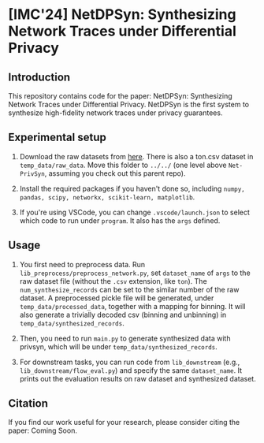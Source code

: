 # [IMC'24] NetDPSyn: Synthesizing Network Traces under Differential Privacy

## Introduction

This repository contains code for the paper: NetDPSyn: Synthesizing Network Traces under Differential Privacy. NetDPSyn is the first system to synthesize high-fidelity network traces under privacy guarantees.

## Experimental setup

1. Download the raw datasets from [here](https://drive.google.com/drive/folders/1MHRJxLhnJWZln8XBCon9UrN_EwVj14BE). There is also a ton.csv dataset in `temp_data/raw_data`. Move this folder to `../../` (one level above `Net-PrivSyn`, assuming you check out this parent repo).

2. Install the required packages if you haven't done so, including  `numpy, pandas, scipy, networkx, scikit-learn, matplotlib`.

3. If you're using VSCode, you can change `.vscode/launch.json` to select which code to run under `program`. It also has the `args` defined.

## Usage

1. You first need to preprocess data. Run `lib_preprocess/preprocess_network.py`, set `dataset_name` of `args` to the raw dataset file (without the `.csv` extension, like `ton`). The `num_synthesize_records` can be set to the similar number of the raw dataset. A preprocessed pickle file will be generated, under `temp_data/processed_data`, together with a mapping for binning. It will also generate a trivially decoded csv (binning and unbinning) in `temp_data/synthesized_records`.

2. Then, you need to run `main.py` to generate synthesized data with privsyn, which will be under `temp_data/synthesized_records`.

3. For downstream tasks, you can run code from `lib_downstream` (e.g., `lib_downstream/flow_eval.py`) and specify the same `dataset_name`. It prints out the evaluation results on raw dataset and synthesized dataset.


## Citation
If you find our work useful for your research, please consider citing the paper: Coming Soon.


